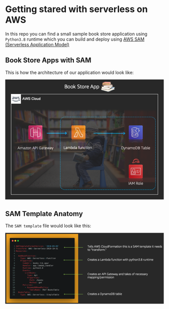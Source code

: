 # Getting stared with serverless on AWS

In this repo you can find a small sample book store application using `Python3.8` runtime which you can build and deploy using [AWS SAM (Serverless Application Model)](https://github.com/aws/serverless-application-model)

## Book Store Apps with SAM

This is how the architecture of our application would look like: 

![imgh1](img/img1.png)

## SAM Template Anatomy 

The `SAM template` file would look like this:

![imgh1](img/img2.png)